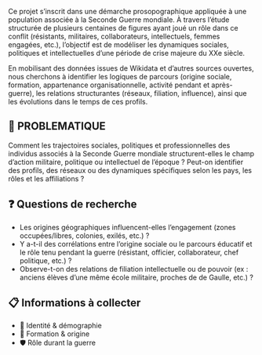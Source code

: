 Ce projet s’inscrit dans une démarche prosopographique appliquée à une population associée à la Seconde Guerre mondiale. À travers l’étude structurée de plusieurs centaines de figures ayant joué un rôle dans ce conflit (résistants, militaires, collaborateurs, intellectuels, femmes engagées, etc.), l’objectif est de modéliser les dynamiques sociales, politiques et intellectuelles d’une période de crise majeure du XXe siècle.

En mobilisant des données issues de Wikidata et d’autres sources ouvertes, nous cherchons à identifier les logiques de parcours (origine sociale, formation, appartenance organisationnelle, activité pendant et après-guerre), les relations structurantes (réseaux, filiation, influence), ainsi que les évolutions dans le temps de ces profils.


## 🧠 PROBLEMATIQUE

Comment les trajectoires sociales, politiques et professionnelles des individus associés à la Seconde Guerre mondiale structurent-elles le champ d’action militaire, politique ou intellectuel de l’époque ? Peut-on identifier des profils, des réseaux ou des dynamiques spécifiques selon les pays, les rôles et les affiliations ?


## ❓ Questions de recherche

* Les origines géographiques influencent-elles l’engagement (zones occupées/libres, colonies, exilés, etc.) ?
* Y a-t-il des corrélations entre l’origine sociale ou le parcours éducatif et le rôle tenu pendant la guerre (résistant, officier, collaborateur, chef politique, etc.) ?
* Observe-t-on des relations de filiation intellectuelle ou de pouvoir (ex : anciens élèves d’une même école militaire, proches de de Gaulle, etc.) ?

## 📋 Informations à collecter

* 🔶 Identité & démographie
* 🏫 Formation & origine
* 🛡️ Rôle durant la guerre
